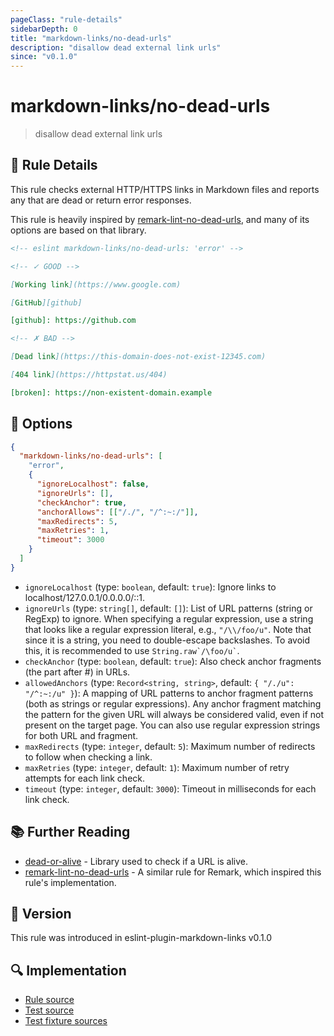 ```yaml
---
pageClass: "rule-details"
sidebarDepth: 0
title: "markdown-links/no-dead-urls"
description: "disallow dead external link urls"
since: "v0.1.0"
---
```


# markdown-links/no-dead-urls

> disallow dead external link urls

## 📖 Rule Details

This rule checks external HTTP/HTTPS links in Markdown files and reports any that are dead or return error responses.

This rule is heavily inspired by [remark-lint-no-dead-urls], and many of its options are based on that library.

<!-- eslint-skip -->

```md
<!-- eslint markdown-links/no-dead-urls: 'error' -->

<!-- ✓ GOOD -->

[Working link](https://www.google.com)

[GitHub][github]

[github]: https://github.com

<!-- ✗ BAD -->

[Dead link](https://this-domain-does-not-exist-12345.com)

[404 link](https://httpstat.us/404)

[broken]: https://non-existent-domain.example
```

## 🔧 Options

```json
{
  "markdown-links/no-dead-urls": [
    "error",
    {
      "ignoreLocalhost": false,
      "ignoreUrls": [],
      "checkAnchor": true,
      "anchorAllows": [["/./", "/^:~:/"]],
      "maxRedirects": 5,
      "maxRetries": 1,
      "timeout": 3000
    }
  ]
}
```

- `ignoreLocalhost` (type: `boolean`, default: `true`): Ignore links to localhost/127.0.0.1/0.0.0.0/::1.
- `ignoreUrls` (type: `string[]`, default: `[]`): List of URL patterns (string or RegExp) to ignore. When specifying a regular expression, use a string that looks like a regular expression literal, e.g., `"/\\/foo/u"`. Note that since it is a string, you need to double-escape backslashes. To avoid this, it is recommended to use `` String.raw`/\foo/u` ``.
- `checkAnchor` (type: `boolean`, default: `true`): Also check anchor fragments (the part after #) in URLs.
- `allowedAnchors` (type: `Record<string, string>`, default: `{ "/./u": "/^:~:/u" }`): A mapping of URL patterns to anchor fragment patterns (both as strings or regular expressions). Any anchor fragment matching the pattern for the given URL will always be considered valid, even if not present on the target page. You can also use regular expression strings for both URL and fragment.
- `maxRedirects` (type: `integer`, default: `5`): Maximum number of redirects to follow when checking a link.
- `maxRetries` (type: `integer`, default: `1`): Maximum number of retry attempts for each link check.
- `timeout` (type: `integer`, default: `3000`): Timeout in milliseconds for each link check.

## 📚 Further Reading

- [dead-or-alive] - Library used to check if a URL is alive.
- [remark-lint-no-dead-urls] - A similar rule for Remark, which inspired this rule's implementation.

[dead-or-alive]: https://github.com/wooorm/dead-or-alive
[remark-lint-no-dead-urls]: https://github.com/remarkjs/remark-lint-no-dead-urls

## 🚀 Version

This rule was introduced in eslint-plugin-markdown-links v0.1.0

## 🔍 Implementation

- [Rule source](https://github.com/ota-meshi/eslint-plugin-markdown-links/blob/main/src/rules/no-dead-urls.ts)
- [Test source](https://github.com/ota-meshi/eslint-plugin-markdown-links/blob/main/tests/src/rules/no-dead-urls.ts)
- [Test fixture sources](https://github.com/ota-meshi/eslint-plugin-markdown-links/tree/main/tests/fixtures/rules/no-dead-urls)
